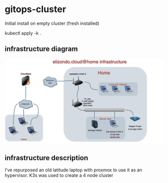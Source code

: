 # gitops-cluster

Initial install on empty cluster (fresh installed)

kubectl apply -k .

## infrastructure diagram
![alt text](https://github.com/ElioLopez/gitops-cluster/blob/main/images/infrastructure-diagram.png?raw=true)

## infrastructure description

I've repurposed an old latitude laptop with proxmox to use it as an hypervisor.
K3s was used to create a 4 node cluster
